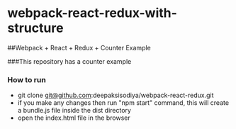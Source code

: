 # webpack-react-redux-with-structure

##Webpack + React + Redux + Counter Example

###This repository has a counter example

### How to run

* git clone git@github.com:deepaksisodiya/webpack-react-redux.git
* if you make any changes then run "npm start" command, this will create a bundle.js file inside the dist directory
* open the index.html file in the browser
